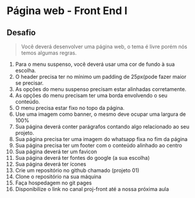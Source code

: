 # Página web - Front End I

## Desafio

> Você deverá desenvolver uma página web, o tema é 
> livre porém nós temos algumas regras.

1.  Para o menu suspenso, você deverá usar uma cor de fundo à sua escolha.
2. O header precisa ter no mínimo um padding de 25px(pode fazer maior se precisar.
3. As opções do menu suspenso precisam estar alinhadas corretamente.
4. As opções do menu precisam ter uma borda envolvendo o seu conteúdo.
5. O menu precisa estar fixo no topo da página.
6. Use uma imagem como banner, o mesmo deve ocupar uma largura de 100%
7. Sua página deverá conter parágrafos contando algo relacionado ao seu projeto.
8. Sua página precisa ter uma imagem do whatsapp fixa no fim da página 
9. Sua página precisa ter um footer com o conteúdo alinhado ao centro
10. Sua página deverá ter um favicon
11. Sua página deverá ter fontes do google (a sua escolha)
12. Sua página deverá ter ícones
13. Crie um repositório no github chamado (projeto 01)
14. Clone o repositório na sua máquina
15. Faça hospedagem no git pages
16. Disponibilize o link no canal proj-front até a nossa próxima aula



